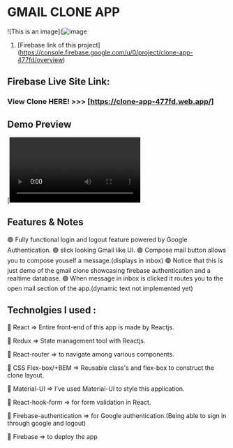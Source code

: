 # GMAIL CLONE APP

![This is an image](![image](https://user-images.githubusercontent.com/52459612/181633180-2f2c1e72-511b-4f38-945a-b0cd034e3227.png)

1. [Firebase link of this project] (https://console.firebase.google.com/u/0/project/clone-app-477fd/overview)

## Firebase Live Site Link:

### View Clone HERE! >>> [https://clone-app-477fd.web.app/]

## Demo Preview
[![Watch the video](https://user-images.githubusercontent.com/52459612/181637061-813ae6a6-4e44-444c-8ec0-44be69ad6cfe.mp4)

## Features & Notes

🟢 Fully functional login and logout feature powered by Google Authentication.
🟢 slick looking Gmail like UI.
🟢 Compose mail button allows you to compose youself a message.(displays in inbox)
🟢 Notice that this is just demo of the gmail clone showcasing firebase authentication and a realtime database.
🟢 When message in inbox is clicked it routes you to the open mail section of the app.(dynamic text not implemented yet)

## Technolgies I used :

🔷 React => Entire front-end of this app is made by Reactjs.

🔷 Redux => State management tool with Reactjs.

🔷 React-router => to navigate among various components. 

🔷 CSS Flex-box/+BEM => Reusable class's and flex-box to construct the clone layout.

🔷 Material-UI => I've used Material-UI to style this application.

🔷 React-hook-form => for form validation in React.

🔷 Firebase-authentication => for Google authentication.(Being able to sign in through google and logout)

🔷 Firebase => to deploy the app  

